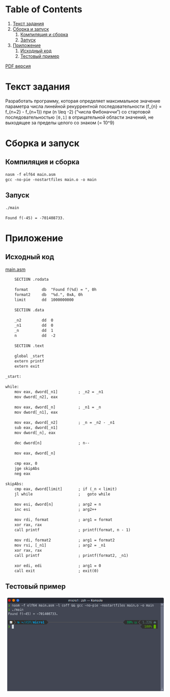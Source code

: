 
# Table of Contents

1.  [Текст задания](#org8c22ea2)
2.  [Сборка и запуск](#orgc832707)
    1.  [Компиляция и сборка](#orgc8bfe9a)
    2.  [Запуск](#org79213d2)
3.  [Приложение](#org20116e2)
    1.  [Исходный код](#org5401736)
    2.  [Тестовый пример](#org4207342)

[PDF версия](./README.pdf)


<a id="org8c22ea2"></a>

# Текст задания

Разработать программу, которая определяет
максимальное значение параметра числа линейной
рекуррентной последовательности
\(f_{n} = f_{n+2} - f_{n+1}\) при \(n \leq -2\) (&ldquo;числа Фибоначчи&rdquo;)
со стартовой последовательностью `[0,1]` в
отрицательной области значений, не выходящее
за пределы целого со знаком \(= 10^9\)


<a id="orgc832707"></a>

# Сборка и запуск


<a id="orgc8bfe9a"></a>

## Компиляция и сборка

    nasm -f elf64 main.asm
    gcc -no-pie -nostartfiles main.o -o main


<a id="org79213d2"></a>

## Запуск

    ./main

    Found f(-45) = -701408733.


<a id="org20116e2"></a>

# Приложение


<a id="org5401736"></a>

## Исходный код

[main.asm](main.asm)

        SECTION .rodata
    
        format      db  "Found f(%d) = ", 0h
        format2     db  "%d.", 0xA, 0h
        limit       dd  1000000000
    
        SECTION .data
    
        _n2         dd  0
        _n1         dd  0
        _n          dd  1
        n           dd  -2
    
        SECTION .text
    
        global _start
        extern printf
        extern exit
    
    _start:
    
    while:
        mov eax, dword[_n1]         ; _n2 = _n1
        mov dword[_n2], eax
    
        mov eax, dword[_n]          ; _n1 = _n
        mov dword[_n1], eax
    
        mov eax, dword[_n2]         ; _n = _n2 - _n1
        sub eax, dword[_n1]
        mov dword[_n], eax
    
        dec dword[n]                ; n--
    
        mov eax, dword[_n]
    
        cmp eax, 0
        jge skipAbs
        neg eax
    
    skipAbs:
        cmp eax, dword[limit]       ; if (_n < limit)
        jl while                    ;   goto while
    
        mov esi, dword[n]           ; arg2 = n
        inc esi                     ; arg2++
    
        mov rdi, format             ; arg1 = format
        xor rax, rax
        call printf                 ; printf(format, n - 1)
    
        mov rdi, format2            ; arg1 = format2
        mov rsi, [_n1]              ; arg2 = _n1
        xor rax, rax
        call printf                 ; printf(format2, _n1)
    
        xor edi, edi                ; arg1 = 0
        call exit                   ; exit(0)


<a id="org4207342"></a>

## Тестовый пример

![img](./screenshot.png)

